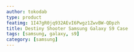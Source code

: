 ```yaml
---
author: tokodab
type: product
featimg: 1I47gR0jq932AEvI6Pwgz1ZwvBW-QDpzh
title: Destiny Shooter Samsung Galaxy S9 Case
tags: [samsung, galaxy, s9]
category: [samsung]
---
```

